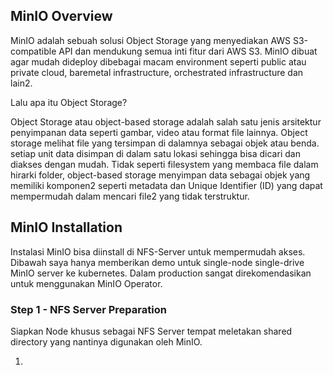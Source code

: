 ## MinIO Overview

MinIO adalah sebuah solusi Object Storage yang menyediakan AWS S3-compatible API dan mendukung semua inti fitur dari AWS S3. MinIO dibuat agar mudah dideploy dibebagai macam environment seperti public atau private cloud, baremetal infrastructure, orchestrated infrastructure dan lain2.

Lalu apa itu Object Storage?

Object Storage atau object-based storage adalah salah satu jenis arsitektur penyimpanan data seperti gambar, video atau format file lainnya. Object storage melihat file yang tersimpan di dalamnya sebagai objek atau benda. setiap unit data disimpan di dalam satu lokasi sehingga bisa dicari dan diakses dengan mudah. Tidak seperti filesystem yang membaca file dalam hirarki folder, object-based storage menyimpan data sebagai objek yang memiliki komponen2 seperti metadata dan Unique Identifier (ID) yang dapat mempermudah dalam mencari file2 yang tidak terstruktur.

## MinIO Installation

Instalasi MinIO bisa diinstall di NFS-Server untuk mempermudah akses. Dibawah saya hanya memberikan demo untuk single-node single-drive MinIO server ke kubernetes. Dalam production sangat direkomendasikan untuk menggunakan MinIO Operator.

### Step 1 - NFS Server Preparation

Siapkan Node khusus sebagai NFS Server tempat meletakan shared directory yang nantinya digunakan oleh MinIO.

1. 
